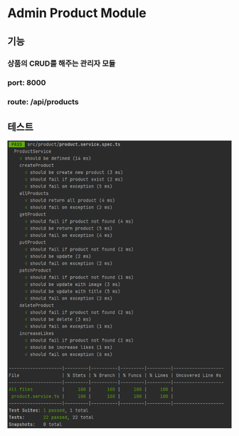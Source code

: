 # Admin Product Module

## 기능
### 상품의 CRUD를 해주는 관리자 모듈

### port: 8000

### route: /api/products


## 테스트
![test](https://github.com/EungyuCho/nest_microservice/blob/master/docs/images/admin_unit_test.PNG)

